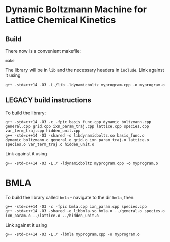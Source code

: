 # Dynamic Boltzmann Machine for Lattice Chemical Kinetics

## Build

There now is a convenient makefile:
```
make
```
The library will be in `lib` and the necessary headers in `include`. Link against it using
```
g++ -std=c++14 -O3 -L./lib -ldynamicboltz myprogram.cpp -o myprogram.o
```

## LEGACY build instructions

To build the library:
```
g++ -std=c++14 -O3 -c -fpic basis_func.cpp dynamic_boltzmann.cpp general.cpp grid.cpp ixn_param_traj.cpp lattice.cpp species.cpp var_term_traj.cpp hidden_unit.cpp
g++ -std=c++14 -O3 -shared -o libdynamicboltz.so basis_func.o dynamic_boltzmann.o general.o grid.o ixn_param_traj.o lattice.o species.o var_term_traj.o hidden_unit.o
```

Link against it using
```
g++ -std=c++14 -O3 -L./ -ldynamicboltz myprogram.cpp -o myprogram.o
```

# BMLA

To build the library called `bmla` - navigate to the dir `bmla`, then:
```
g++ -std=c++14 -O3 -c -fpic bmla.cpp ixn_param.cpp species.cpp
g++ -std=c++14 -O3 -shared -o libbmla.so bmla.o ../general.o species.o ixn_param.o ../lattice.o ../hidden_unit.o
```

Link against it using
```
g++ -std=c++14 -O3 -L./ -lbmla myprogram.cpp -o myprogram.o
```